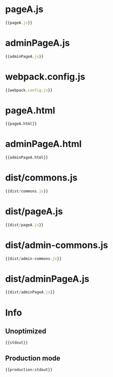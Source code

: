 # pageA.js

``` javascript
{{pageA.js}}
```

# adminPageA.js

``` javascript
{{adminPageA.js}}
```

# webpack.config.js

``` javascript
{{webpack.config.js}}
```

# pageA.html

``` html
{{pageA.html}}
```

# adminPageA.html

``` html
{{adminPageA.html}}
```

# dist/commons.js

``` javascript
{{dist/commons.js}}
```

# dist/pageA.js

``` javascript
{{dist/pageA.js}}
```

# dist/admin-commons.js

``` javascript
{{dist/admin-commons.js}}
```

# dist/adminPageA.js

``` javascript
{{dist/adminPageA.js}}
```

# Info

## Unoptimized

```
{{stdout}}
```

## Production mode

```
{{production:stdout}}
```

